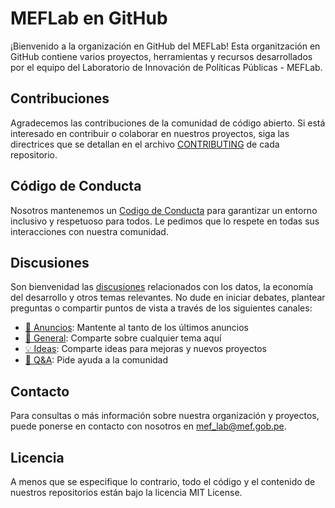 # MEFLab en GitHub

¡Bienvenido a la organización en GitHub del MEFLab! Esta organitzación en GitHub contiene varios proyectos, herramientas y recursos desarrollados por el equipo del Laboratorio de Innovación de Políticas Públicas - MEFLab.

## Contribuciones

Agradecemos las contribuciones de la comunidad de código abierto. Si está interesado en contribuir o colaborar en nuestros proyectos, siga las directrices que se detallan en el archivo  [CONTRIBUTING](CONTRIBUTING.md) de cada repositorio.

## Código de Conducta

Nosotros mantenemos un [Codigo de Conducta](CODE_OF_CONDUCT.md) para garantizar un entorno inclusivo y respetuoso para todos. Le pedimos que lo respete en todas sus interacciones con nuestra comunidad.

## Discusiones

Son bienvenidad las [discusiones](https://github.com/orgs/mef-lab/discussions) relacionados con los datos, la economía del desarrollo y otros temas relevantes. No dude en iniciar debates, plantear preguntas o compartir puntos de vista a través de los siguientes canales:

- [📣 Anuncios](https://github.com/orgs/mef-lab/discussions/categories/announcements): Mantente al tanto de los últimos anuncios
- [💬 General](https://github.com/orgs/mef-lab/discussions/categories/general): Comparte sobre cualquier tema aquí
- [💡 Ideas](https://github.com/orgs/mef-lab/discussions/categories/ideas): Comparte ideas para mejoras y nuevos proyectos
- [🙏 Q&A](https://github.com/orgs/mef-lab/discussions/categories/q-a): Pide ayuda a la comunidad

## Contacto

Para consultas o más información sobre nuestra organización y proyectos, puede ponerse en contacto con nosotros en [mef_lab@mef.gob.pe](mailto:mef_lab@mef.gob.pe).

## Licencia

A menos que se especifique lo contrario, todo el código y el contenido de nuestros repositorios están bajo la licencia MIT License.
